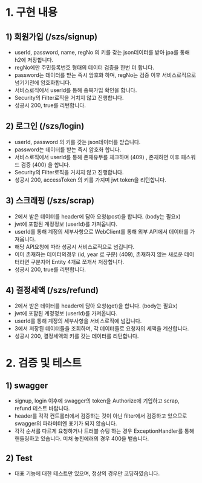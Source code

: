 # 1. 구현 내용
## 1) 회원가입 (/szs/signup)
- userId, password, name, regNo 의 키를 갖는 json데이터를 받아 jpa를 통해 h2에 저장합니다.
- regNo에만 주민등록번호 형태의 데이터 검증을 한번 더 합니다.
- password는 데이터를 받는 즉시 암호화 하며, regNo는 검증 이후 서비스로직으로 넘기기전에 암호화합니다.
- 서비스로직에서 userId를 통해 중복가입 확인을 합니다.
- Security의 Filter로직을 거치지 않고 진행합니다.
- 성공시 200, true를 리턴합니다.

## 2) 로그인 (/szs/login)
- userId, password 의 키를 갖는 json데이터를 받습니다.
- password는 데이터를 받는 즉시 암호화 합니다.
- 서비스로직에서 userId를 통해 존재유무를 체크하며 (409) , 존재하면 이후 패스워드 검증 (400) 을 합니다.
- Security의 Filter로직을 거치지 않고 진행합니다.
- 성공시 200, accessToken 의 키를 가지며 jwt token을 리턴합니다.

## 3) 스크래핑 (/szs/scrap)
- 2에서 받은 데이터를 header에 담아 요청(post)을 합니다. (body는 필요x)
- jwt에 포함된 계정정보 (userId)를 가져옵니다.
- userId를 통해 계정의 세부사항으로 WebClient를 통해 외부 API에서 데이터를 가져옵니다.
- 해당 API요청에 따라 성공시 서비스로직으로 넘깁니다.
- 이미 존재하는 데이터의경우 (id, year 로 구분) (409), 존재하지 않는 새로운 데이터라면 구분지어 Entity 4개로 쪼개서 저장합니다.
- 성공시 200, true를 리턴합니다.

## 4) 결정세액 (/szs/refund)
- 2에서 받은 데이터를 header에 담아 요청(get)을 합니다. (body는 필요x)
- jwt에 포함된 계정정보 (userId)를 가져옵니다.
- userId를 통해 계정의 세부사항을 서비스로직에 넘깁니다.
- 3에서 저장된 데이터들을 조회하며, 각 데이터들로 요청자의 세액을 계산합니다.
- 성공시 200, 결정세액의 키를 갖는 데이터를 리턴합니다.

# 2. 검증 및 테스트
## 1) swagger
- signup, login 이후에 swagger의 token을 Authorize에 기입하고 scrap, refund 테스트 바랍니다.
- header를 각각 컨트롤러에서 검증하는 것이 아닌 filter에서 검증하고 있으므로 swagger의 파라미터엔 표기가 되지 않습니다.
- 각각 순서를 다르게 요청하거나 트러블 슈팅 하는 경우 ExceptionHandler를 통해 핸들링하고 있습니다. 미처 놓친에러의 경우 400을 뱉습니다.
## 2) Test
- 대표 기능에 대한 테스트만 있으며, 정상의 경우만 코딩하였습니다.
